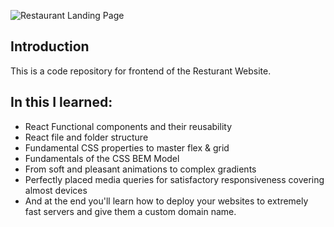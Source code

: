 
![Restaurant Landing Page](https://i.ibb.co/5jxBKpw/image.png)


## Introduction
This is a code repository for frontend of the Resturant Website. 

## In this I learned:
- React Functional components and their reusability
- React file and folder structure
- Fundamental CSS properties to master flex & grid
- Fundamentals of the CSS BEM Model
- From soft and pleasant animations to complex gradients
- Perfectly placed media queries for satisfactory responsiveness covering almost devices
- And at the end you'll learn how to deploy your websites to extremely fast servers and give them a custom domain name.
